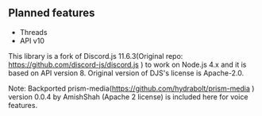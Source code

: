 ## Planned features
- Threads
- API v10

This library is a fork of Discord.js 11.6.3(Original repo: https://github.com/discord-js/discord.js ) to work on Node.js 4.x and it is based on API version 8. Original version of DJS's license is Apache-2.0.

Note: Backported prism-media(https://github.com/hydrabolt/prism-media ) version 0.0.4 by AmishShah (Apache 2 license) is included here for voice features.
